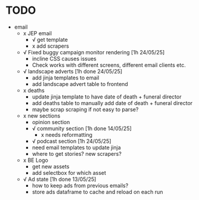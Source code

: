 # TODO
- email
    - x JEP email
        - √ get template
        - x add scrapers
    - √ Fixed buggy campaign monitor rendering [1h 24/05/25]
        - incline CSS causes issues
        - Check works with different screens, different email clients etc.
    - √ landscape adverts [1h done 24/05/25]
        - add jinja templates to email
        - add landscape advert table to frontend
    - x deaths
        - update jinja template to have date of death + funeral director
        - add deaths table to manually add date of death + funeral director
        - maybe scrap scraping if not easy to parse?
    - x new sections
        - opinion section
        - √ community section [1h done 14/05/25]
            - x needs reformatting
        - √ podcast section [1h 24/05/25]
        - need email templates to update jinja
        - where to get stories? new scrapers?
    - x BE Logo
        - get new assets
        - add selectbox for which asset 
    - √ Ad state [1h done 13/05/25]
        - how to keep ads from previous emails?
        - store ads dataframe to cache and reload on each run